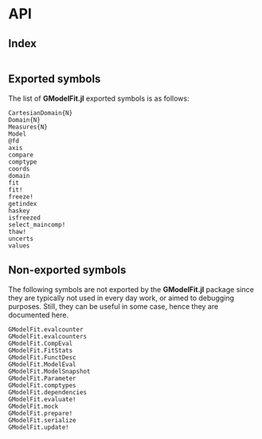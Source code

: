 # API

## Index
```@index
```

## Exported symbols
The list of **GModelFit.jl** exported symbols is as follows:

```@docs
CartesianDomain{N}
Domain{N}
Measures{N}
Model
@fd
axis
compare
comptype
coords
domain
fit
fit!
freeze!
getindex
haskey
isfreezed
select_maincomp!
thaw!
uncerts
values
```


## Non-exported symbols
The following symbols are not exported by the **GModelFit.jl** package since they are typically not used in every day work, or aimed to debugging purposes.  Still, they can be useful in some case, hence they are documented here.

```@docs
GModelFit.evalcounter
GModelFit.evalcounters
GModelFit.CompEval
GModelFit.FitStats
GModelFit.FunctDesc
GModelFit.ModelEval
GModelFit.ModelSnapshot
GModelFit.Parameter
GModelFit.comptypes
GModelFit.dependencies
GModelFit.evaluate!
GModelFit.mock
GModelFit.prepare!
GModelFit.serialize
GModelFit.update!
```
